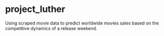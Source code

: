 # project_luther
Using scraped movie data to predict worldwide movies sales based on the competitive dynamics of a release weekend.
